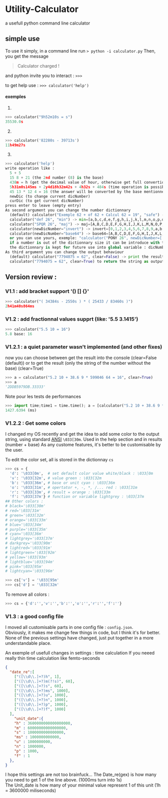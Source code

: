 # Utility-Calculator
 a usefull python command line calculator


## simple use
To use it simply, in a command line run 
``` > python -i calculator.py ```
Then, you get the message 
> Calculator charged !

and python invite you to interact :
``` >>> ```

to get help use :
``` >>> calculator('help') ```

#### exemples
1.
```python
>>> calculator("9h52m10s = s")
35530.0s 
```
2.
```python
>>> calculator('82280s - 39713s')
11h49m27s
```
3.
```python
>>> calculator('help')
write operation like :
  5 + 5
  15 8 + 21 (the 2nd number (8) is the base)
  438m = h (get the decimal value of hour, otherwise get full convertion (like : 1y2d3h4m5s6ms)
  5h31m0s145ms + 2y4d18h32m42s + 4h32s + 484s (time operation is possible (the order is : CDydhmsms Century Decade year day hour minute second milisecond (ms is the only 2 char unit))
  45 13 * 12 4 = 16 (the answer will be converted by the base mentionned after the =)
  newDic (to change current dicNumber)
  curDic (to get current dicNumber)
press enter to leave (empty entry)
As second argument you can change the number dictionnary
  (default) calculator("Exemple 62 + of 62 + Calcul 62 = 19", "safe") ->  safe=[0,1,2,3,4,5,6,7,8,9,A,B,C,D,E,F,G,H,I,J,K,L,M,N,O,P,Q,R,S,T,U,V,W,X,Y,Z,a,b,c,d,e,f,g,h,i,j,k,l,m,n,o,p,q,r,s,t,u,v,w,x,y,z]
  calculator("def 26", "min") -> min=[a,b,c,d,e,f,g,h,i,j,k,l,m,n,o,p,q,r,s,t,u,v,w,x,y,z]
  calculator("SPQR 26", "maj") -> maj=[A,B,C,D,E,F,G,H,I,J,K,L,M,N,O,P,Q,R,S,T,U,V,W,X,Y,Z]
  calculator(newDicNumber="invert") -> invert=[0,1,2,3,4,5,6,7,8,9,a,b,c,d,e,f,g,h,i,j,k,l,m,n,o,p,q,r,s,t,u,v,w,x,y,z,A,B,C,D,E,F,G,H,I,J,K,L,M,N,O,P,Q,R,S,T,U,V,W,X,Y,Z]
  calculator(newDicNumber="base64") -> base64=[A,B,C,D,E,F,G,H,I,J,K,L,M,N,O,P,Q,R,S,T,U,V,W,X,Y,Z,a,b,c,d,e,f,g,h,i,j,k,l,m,n,o,p,q,r,s,t,u,v,w,x,y,z,0,1,2,3,4,5,6,7,8,9,+,/]
  or you can use yours, exemple: "calculator("PONY 26", newDicNumber=['Z','X','Y','P','W','V','U','T','S','R','Q','I','M','L','K','J','N','H','G','F','O','E','D','C','B','A']"
  if a number is out of the dictionnary size it can be introduce with the [] as : calculator("[27][38]5[18] 64 = 10")
  the dictionnary is kept for future use into global variable : dicNumber
As third argument you can change the output behaviour
  (default) calculator("7794075 = 62", clear=False) -> print the result in the stdout
  calculator("7794075 = 62", clear=True) to return the string as output of the function
```

## Version review :
### V1.1 : add bracket support '() [] {}'

```python
>>> calculator("( 34384s - 2550s ) * ( 25433 / 83460s )")
2h41m40s864ms
```

### V1.2 : add fractionnal values supprt (like: '5.5  3.1415')

```python
>>> calculator("5.5 10 = 16")
5.8 base: 16
```

### V1.2.1 : a quiet parameter wasn't implemented (and other fixes)

now you can choose between get the result into the console (clear=False (default))
or to get the result (only the string of the number without the base) (clear=True)

```python
>>> a = calculator("5.2 10 + 38.6 9 * 599046 64 = 16", clear=True)
>>> a
'2DDB5979DB.33333'
```

Note pour les tests de performances
```python
>>> import time;time1 = time.time(); a = [calculator("5.2 10 + 38.6 9 * 599046 64 = 16", clear=True) for x in range(10000)] ;time2 = time.time();print((time2-time1)*1000)
1427.6394 (ms)
```

### V1.2.2 : Get some colors

I changed my OS recently and get the idea to add some color to the output string, using standard [ANSI](https://en.wikipedia.org/wiki/ANSI_escape_code#Colors) `\033[30m`. Used in the help section and in results (number + base)
As any custome features, it's better to be customisable by the user.

To edit the color set, all is stored in the dictionnay `cs`

```python
>>> cs = {
  'd': '\033[0m',  # set default color value white/black : \033[0m
  'v': '\033[32m', # value green : \033[32m
  'b': '\033[36m', # base or unit cyan : \033[36m
  'o': '\033[31m', # opertator +, -, *, /... red : \033[31m
  'r': '\033[33m', # result = orange : \033[33m
  'f': '\033[37m'} # function or variable lightgrey : \033[37m
## Other colors :
# black='\033[30m'
# red='\033[31m'
# green='\033[32m'
# orange='\033[33m'
# blue='\033[34m'
# purple='\033[35m'
# cyan='\033[36m'
# lightgrey='\033[37m'
# darkgrey='\033[90m'
# lightred='\033[91m'
# lightgreen='\033[92m'
# yellow='\033[93m'
# lightblue='\033[94m'
# pink='\033[95m'
# lightcyan='\033[96m'

>>> cs['v'] = '\033[95m'
>>> cs['d'] = '\033[32m'
```

To remove all colors :
```python
>>> cs = {'d':'','v':'','b':'','o':'','r':'','f':''}
```

### V1.3 : a good config file

I moved all customisable parts in one config file : `config.json`.  
Obviously, it makes me change few things in code, but I think it's for better. None of the previous settings have changed, just put together in a more understandable place.

An exemple of usefull changes in settings : time calculation
If you neeed really thin time calculation like femto-seconds
```json
{
  "date_re":[
    ["([\\d\\.]+?)h", 1],
    ["([\\d\\.]+?)m(?!s)", 60],
    ["([\\d\\.]+?)s", 60],
    ["([\\d\\.]+?)ms", 1000],
    ["([\\d\\.]+?)u", 1000],
    ["([\\d\\.]+?)n", 1000],
    ["([\\d\\.]+?)p", 1000],
    ["([\\d\\.]+?)f", 1000]
  ],
    "unit_date":{
    "h" : 3600000000000000000,
    "m" : 60000000000000000, 
    "s" : 1000000000000000,
    "ms" : 1000000000000,
    "u" : 1000000000,
    "n" : 1000000,
    "p" : 1000,
    "f" : 1
  },
}
```
I hope this settings are not too brainfuck...
The Date_re(gex) is how many you need to get 1 of the line above. (1000ms turn into 1s)  
The Unit_date is how many of your minimal value represent 1 of this unit (1h = 3600000 miliseconds)

